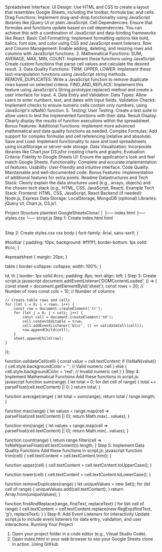 Spreadsheet Interface: UI Design: Use HTML and CSS to create a layout that resembles Google Sheets, including the toolbar, formula bar, and cells.
Drag Functions: Implement drag-and-drop functionality using JavaScript libraries like jQuery UI or plain JavaScript.
Cell Dependencies: Ensure that formulas and functions update based on cell dependencies. You can achieve this with a combination of JavaScript and data-binding frameworks like React.
Basic Cell Formatting: Implement formatting options like bold, italics, font size, and color using CSS and JavaScript event listeners.
Row and Column Management: Enable adding, deleting, and resizing rows and columns with JavaScript functions.
2.	Mathematical Functions: SUM, AVERAGE, MAX, MIN, COUNT: Implement these functions using JavaScript. Create custom functions that parse cell values and calculate the desired result.
3.	Data Quality Functions: TRIM, UPPER, LOWER: Implement these text-manipulation functions using JavaScript string methods.
REMOVE_DUPLICATES: Write a JavaScript function to remove duplicate rows based on selected criteria.
FIND_AND_REPLACE: Implement this feature using JavaScript's String.prototype.replace() method and create a user interface for input.
4.	Data Entry and Validation: Data Types: Allow users to enter numbers, text, and dates with input fields.
Validation Checks: Implement checks to ensure numeric cells contain only numbers, using JavaScript's isNaN() function.
5.	Testing: User Testing: Create a test suite to allow users to test the implemented functions with their data.
Result Display: Clearly display the results of function executions within the spreadsheet.
Bonus Features: Additional Functions: Implement more advanced mathematical and data quality functions as needed.
Complex Formulas: Add support for complex formulas and cell referencing (relative and absolute).
Save and Load: Implement functionality to save and load spreadsheets using localStorage or server-side storage.
Data Visualization: Incorporate libraries like Chart.jsor D3.jsfor creating charts and graphs.
Evaluation Criteria: Fidelity to Google Sheets UI: Ensure the application's look and feel match Google Sheets.
Functionality: Complete and accurate implementation of features.
Usability: User-friendly and intuitive interface.
Code Quality: Maintainable and well-documented code.
Bonus Features: Implementation of additional features for extra points.
Readme Datastructures and Tech Stack: Clearly explain the data structures used (e.g., arrays, objects) and the chosen tech stack (e.g., HTML, CSS, JavaScript, React).
Example Tech Stack: Frontend: HTML, CSS, JavaScript, React
Backend (if needed): Node.js, Express
Data Storage: LocalStorage, MongoDB (optional)
Libraries: jQuery UI, Chart.js, D3.js1.

Project Structure
plaintext
GoogleSheetsClone/
│
├── index.html
├── styles.css
└── script.js
Step 1: Create index.html
html
<!DOCTYPE html>
<html lang="en">
<head>
    <meta charset="UTF-8">
    <meta name="viewport" content="width=device-width, initial-scale=1.0">
    <title>Google Sheets Clone</title>
    <link rel="stylesheet" href="styles.css">
</head>
<body>
    <div id="toolbar">
        <!-- Toolbar items will go here -->
    </div>
    <div id="spreadsheet">
        <table id="sheet">
            <!-- Dynamic rows and columns will be generated here -->
        </table>
    </div>
    <script src="script.js"></script>
</body>
</html>
Step 2: Create styles.css
css
body {
    font-family: Arial, sans-serif;
}

#toolbar {
    padding: 10px;
    background: #f1f1f1;
    border-bottom: 1px solid #ccc;
}

#spreadsheet {
    margin: 20px;
}

table {
    border-collapse: collapse;
    width: 100%;
}

td, th {
    border: 1px solid #ccc;
    padding: 8px;
    text-align: left;
}
Step 3: Create script.js
javascript
document.addEventListener('DOMContentLoaded', () => {
    const sheet = document.getElementById('sheet');
    const rows = 20; // Number of rows
    const cols = 10; // Number of columns

    // Create table rows and cells
    for (let i = 0; i < rows; i++) {
        const row = document.createElement('tr');
        for (let j = 0; j < cols; j++) {
            const cell = document.createElement('td');
            cell.contentEditable = true;
            cell.addEventListener('blur', () => validateCell(cell));
            row.appendChild(cell);
        }
        sheet.appendChild(row);
    }
});

function validateCell(cell) {
    const value = cell.textContent;
    if (!isNaN(value)) {
        cell.style.backgroundColor = ''; // Valid numeric cell
    } else {
        cell.style.backgroundColor = 'red'; // Invalid numeric cell
    }
}
Step 4: Implement Mathematical Functions
Add these functions in script.js:
javascript
function sum(range) {
    let total = 0;
    for (let cell of range) {
        total += parseFloat(cell.textContent) || 0;
    }
    return total;
}

function average(range) {
    let total = sum(range);
    return total / range.length;
}

function max(range) {
    let values = range.map(cell => parseFloat(cell.textContent) || 0);
    return Math.max(...values);
}

function min(range) {
    let values = range.map(cell => parseFloat(cell.textContent) || 0);
    return Math.min(...values);
}

function count(range) {
    return range.filter(cell => !isNaN(parseFloat(cell.textContent))).length;
}
Step 5: Implement Data Quality Functions
Add these functions in script.js:
javascript
function trim(cell) {
    cell.textContent = cell.textContent.trim();
}

function upper(cell) {
    cell.textContent = cell.textContent.toUpperCase();
}

function lower(cell) {
    cell.textContent = cell.textContent.toLowerCase();
}

function removeDuplicates(range) {
    let uniqueValues = new Set();
    for (let cell of range) {
        uniqueValues.add(cell.textContent);
    }
    return Array.from(uniqueValues);
}

function findAndReplace(range, findText, replaceText) {
    for (let cell of range) {
        cell.textContent = cell.textContent.replace(new RegExp(findText, 'g'), replaceText);
    }
}
Step 6: Add Event Listeners for Interactivity
Update script.js to include event listeners for data entry, validation, and user interactions.
Running Your Project
1.	Open your project folder in a code editor (e.g., Visual Studio Code).
2.	Open index.html in your web browser to see your Google Sheets clone in action.
Using GitHub

